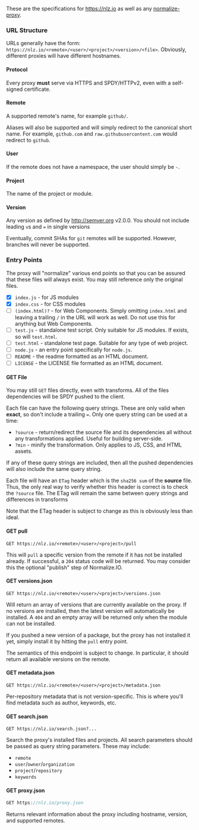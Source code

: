 
These are the specifications for https://nlz.io as well as any [normalize-proxy](https://github.com/normalize/proxy.js).

### URL Structure

URLs generally have the form: `https://nlz.io/<remote>/<user>/<project>/<version>/<file>`.
Obviously, different proxies will have different hostnames.

#### Protocol

Every proxy __must__ serve via HTTPS and SPDY/HTTPv2,
even with a self-signed certificate.

#### Remote

A supported remote's name, for example `github/`.

Aliases will also be supported and will simply redirect to the canonical short name.
For example, `github.com` and `raw.githubusercontent.com` would redirect to `github`.

#### User

If the remote does not have a namespace, the user should simply be `-`.

#### Project

The name of the project or module.

#### Version

Any version as defined by http://semver.org v2.0.0.
You should not include leading `v`s and `=` in single versions

Eventually, commit SHAs for `git` remotes will be supported.
However, branches will never be supported.

### Entry Points

The proxy will "normalize" various end points so that you can be assured that these files will always exist.
You may still reference only the original files.

- [x] `index.js` - for JS modules
- [x] `index.css` - for CSS modules
- [ ] `(index.html)?` - for Web Components. Simply omitting `index.html` and leaving a trailing `/` in the URL will work as well. Do not use this for anything but Web Components.
- [ ] `test.js` - standalone test script. Only suitable for JS modules. If exists, so will `test.html`.
- [ ] `test.html` - standalone test page. Suitable for any type of web project.
- [ ] `node.js` - an entry point specifically for `node.js`.
- [ ] `README` - the readme formatted as an HTML document.
- [ ] `LICENSE` - the LICENSE file formatted as an HTML document.

#### GET File

You may still `GET` files directly, even with transforms.
All of the files dependencies will be SPDY pushed to the client.

Each file can have the following query strings.
These are only valid when __exact__, so don't include a trailing `=`.
Only one query string can be used at a time:

- `?source` - return/redirect the source file and its dependencies all without any transformations applied. Useful for building server-side.
- `?min` - minify the transformation. Only applies to JS, CSS, and HTML assets.

If any of these query strings are included,
then all the pushed dependencies will also include the same query string.

Each file will have an `ETag` header which is the `sha256 sum` of the __source__ file.
Thus, the only real way to verify whether this header is correct is to check the `?source` file.
The ETag will remain the same between query strings and differences in transforms

Note that the ETag header is subject to change as this is obviously less than ideal.

#### GET pull

```
GET https://nlz.io/<remote>/<user>/<project>/pull
```

This will `pull` a specific version from the remote if it has not be installed already.
If successful, a `204` status code will be returned.
You may consider this the optional "publish" step of Normalize.IO.

#### GET versions.json

```
GET https://nlz.io/<remote>/<user>/<project>/versions.json
```

Will return an array of versions that are currently available on the proxy.
If no versions are installed, then the latest version will automatically be installed.
A `404` and an empty array will be returned only when the module can not be installed.

If you pushed a new version of a package,
but the proxy has not installed it yet,
simply install it by hitting the `pull` entry point.

The semantics of this endpoint is subject to change.
In particular, it should return all available versions on the remote.

#### GET metadata.json

```
GET https://nlz.io/<remote>/<user>/<project>/metadata.json
```

Per-repository metadata that is not version-specific.
This is where you'll find metadata such as author, keywords, etc.

#### GET search.json

```
GET https://nlz.io/search.json?...
```

Search the proxy's installed files and projects.
All search parameters should be passed as query string parameters.
These may include:

- `remote`
- `user`/`owner`/`organization`
- `project`/`repository`
- `keywords`

#### GET proxy.json

```js
GET https://nlz.io/proxy.json
```

Returns relevant information about the proxy including hostname, version, and supported remotes.
